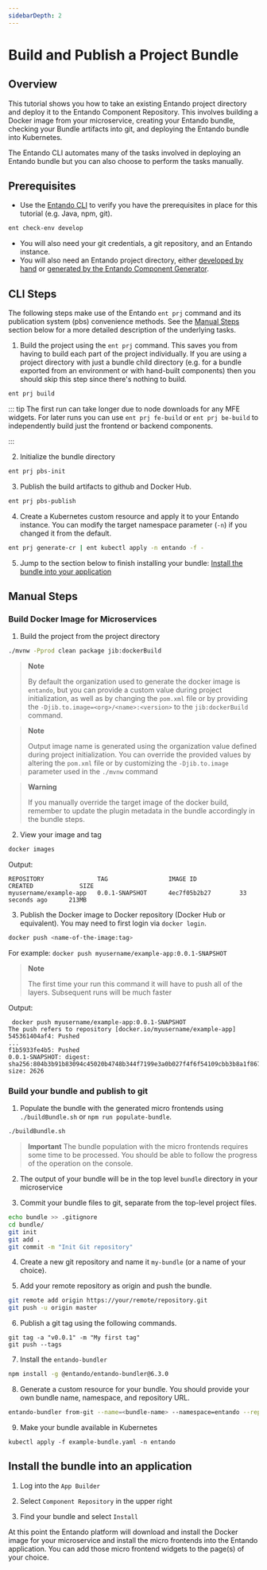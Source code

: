 ```yaml
---
sidebarDepth: 2
---
```

# Build and Publish a Project Bundle
## Overview
This tutorial shows you how to take an existing Entando project directory and deploy it to the Entando Component Repository. This involves building a Docker image from your microservice, creating your Entando bundle, checking your Bundle artifacts into git, and deploying the Entando bundle into Kubernetes. 

The Entando CLI automates many of the tasks involved in deploying an Entando bundle but you can also choose to perform the tasks manually. 

## Prerequisites
* Use the [Entando CLI](../../docs/reference/entando-cli.md#check-environment) to verify you have the prerequisites in place for this tutorial (e.g. Java, npm, git). 
``` sh
ent check-env develop 
```
* You will also need your git credentials, a git repository, and an Entando instance.
* You will also need an Entando project directory, either [developed by hand](./publish-simple-bundle.md) or [generated by the Entando Component Generator](../backend-developers/generate-microservices-and-micro-frontends.md).

## CLI Steps
The following steps make use of the Entando `ent prj` command and its publication system (pbs) convenience methods. See the [Manual Steps](#manual-steps) section below for a more detailed description of the underlying tasks.

1. Build the project using the `ent prj` command. This saves you from having to build each part of the project individually. If you are using a project directory with just a bundle child directory (e.g. for a bundle exported from an environment or with hand-built components) then you should skip this step since there's nothing to build.
``` sh
ent prj build
```
::: tip 
The first run can take longer due to node downloads for any MFE widgets. For later runs you can use `ent prj fe-build` or `ent prj be-build` to independently build just the frontend or backend components.

:::

2. Initialize the bundle directory
``` sh
ent prj pbs-init
```

3. Publish the build artifacts to github and Docker Hub.  
``` sh
ent prj pbs-publish
```

4. Create a Kubernetes custom resource and apply it to your Entando instance. You can modify the target namespace parameter (`-n`) if you changed it from the default.
``` sh
ent prj generate-cr | ent kubectl apply -n entando -f -
```
5. Jump to the section below to finish installing your bundle: [Install the bundle into your application](#install-the-bundle-into-an-application)

## Manual Steps

### Build Docker Image for Microservices
1. Build the project from the project directory
 ```sh
 ./mvnw -Pprod clean package jib:dockerBuild
````

> **Note**
>
> By default the organization used to generate the docker image is `entando`, but you can provide a custom value during project initialization, as well as by changing the `pom.xml` file or by providing the `-Djib.to.image=<org>/<name>:<version>` to the `jib:dockerBuild` command.

> **Note**
>
> Output image name is generated using the organization value defined during project initialization. You can override the provided values by altering the `pom.xml` file or by customizing the `-Djib.to.image` parameter used in the `./mvnw` command

> **Warning**
>
> If you manually override the target image of the docker build, remember to update the plugin metadata in the bundle accordingly in the bundle steps.

2. View your image and tag
``` sh
docker images
```
Output:
```
REPOSITORY               TAG                 IMAGE ID            CREATED             SIZE
myusername/example-app   0.0.1-SNAPSHOT      4ec7f05b2b27        33 seconds ago      213MB
```

3. Publish the Docker image to Docker repository (Docker Hub or equivalent). You may need to first login via `docker login`.
```sh 
docker push <name-of-the-image:tag>
```
For example: `docker push myusername/example-app:0.0.1-SNAPSHOT`

  > **Note**
  >
  > The first time your run this command it will have to push all of the layers. Subsequent runs will be much faster

Output:
``` 
 docker push myusername/example-app:0.0.1-SNAPSHOT
The push refers to repository [docker.io/myusername/example-app]
545361404af4: Pushed
...
f1b5933fe4b5: Pushed
0.0.1-SNAPSHOT: digest: sha256:804b3b91b83094c45020b4748b344f7199e3a0b027f4f6f54109cbb3b8a1f867 size: 2626
```

### Build your bundle and publish to git
1. Populate the bundle with the generated micro frontends using `./buildBundle.sh` or `npm run populate-bundle`.
```sh
./buildBundle.sh
```

> **Important**
> The bundle population with the micro frontends requires some time to be processed. You should be able to follow the progress of the operation on the console.

2. The output of your bundle will be in the top level `bundle` directory in your microservice

3. Commit your bundle files to git, separate from the top-level project files.
``` sh
echo bundle >> .gitignore
cd bundle/
git init
git add .
git commit -m "Init Git repository"
```

4. Create a new git repository and name it `my-bundle` (or a name of your choice).

5. Add your remote repository as origin and push the bundle.
``` sh
git remote add origin https://your/remote/repository.git
git push -u origin master
```

6. Publish a git tag using the following commands.
```
git tag -a "v0.0.1" -m "My first tag"
git push --tags
```

7. Install the `entando-bundler`
``` sh
npm install -g @entando/entando-bundler@6.3.0
```

8. Generate a custom resource for your bundle. You should provide your own bundle name, namespace, and repository URL. 

``` sh
entando-bundler from-git --name=<bundle-name> --namespace=entando --repository=<your-repository-url> --dry-run > example-bundle.yaml
```

9. Make your bundle available in Kubernetes 
```
kubectl apply -f example-bundle.yaml -n entando
```

## Install the bundle into an application
1. Log into the `App Builder`

2. Select `Component Repository` in the upper right

3. Find your bundle and select `Install`

At this point the Entando platform will download and install the Docker image for your microservice and install the micro frontends into the Entando application. You can add those micro frontend widgets to the page(s) of your choice.
